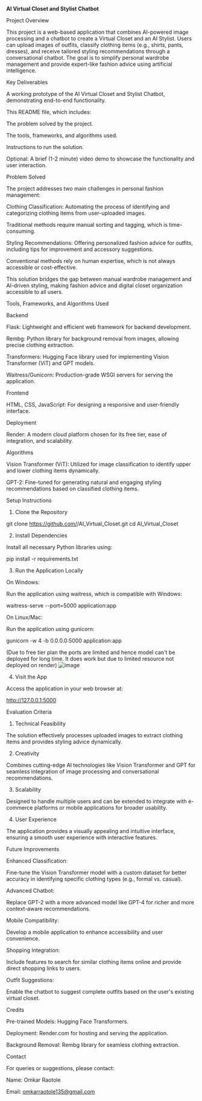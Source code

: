 **AI Virtual Closet and Stylist Chatbot**

Project Overview

This project is a web-based application that combines AI-powered image processing and a chatbot to create a Virtual Closet and an AI Stylist. Users can upload images of outfits, classify clothing items (e.g., shirts, pants, dresses), and receive tailored styling recommendations through a conversational chatbot. The goal is to simplify personal wardrobe management and provide expert-like fashion advice using artificial intelligence.

Key Deliverables

A working prototype of the AI Virtual Closet and Stylist Chatbot, demonstrating end-to-end functionality.

This README file, which includes:

The problem solved by the project.

The tools, frameworks, and algorithms used.

Instructions to run the solution.

Optional: A brief (1-2 minute) video demo to showcase the functionality and user interaction.

Problem Solved

The project addresses two main challenges in personal fashion management:

Clothing Classification: Automating the process of identifying and categorizing clothing items from user-uploaded images.

Traditional methods require manual sorting and tagging, which is time-consuming.

Styling Recommendations: Offering personalized fashion advice for outfits, including tips for improvement and accessory suggestions.

Conventional methods rely on human expertise, which is not always accessible or cost-effective.

This solution bridges the gap between manual wardrobe management and AI-driven styling, making fashion advice and digital closet organization accessible to all users.

Tools, Frameworks, and Algorithms Used

Backend

Flask: Lightweight and efficient web framework for backend development.

Rembg: Python library for background removal from images, allowing precise clothing extraction.

Transformers: Hugging Face library used for implementing Vision Transformer (ViT) and GPT models.

Waitress/Gunicorn: Production-grade WSGI servers for serving the application.

Frontend

HTML, CSS, JavaScript: For designing a responsive and user-friendly interface.

Deployment

Render: A modern cloud platform chosen for its free tier, ease of integration, and scalability.

Algorithms

Vision Transformer (ViT): Utilized for image classification to identify upper and lower clothing items dynamically.

GPT-2: Fine-tuned for generating natural and engaging styling recommendations based on classified clothing items.

Setup Instructions

1. Clone the Repository

git clone https://github.com/<your-username>/AI_Virtual_Closet.git
cd AI_Virtual_Closet

2. Install Dependencies

Install all necessary Python libraries using:

pip install -r requirements.txt

3. Run the Application Locally

On Windows:

Run the application using waitress, which is compatible with Windows:

waitress-serve --port=5000 application:app

On Linux/Mac:

Run the application using gunicorn:

gunicorn -w 4 -b 0.0.0.0:5000 application:app

(Due to free tier plan the ports are limited and hence model can't be deployed for long time. It does work but due to limited resource not deployed on render)
![image](https://github.com/user-attachments/assets/bd57e984-0dae-4ffa-8c2d-c071c2bce1ff)

4. Visit the App

Access the application in your web browser at:

http://127.0.0.1:5000

Evaluation Criteria

1. Technical Feasibility

The solution effectively processes uploaded images to extract clothing items and provides styling advice dynamically.

2. Creativity

Combines cutting-edge AI technologies like Vision Transformer and GPT for seamless integration of image processing and conversational recommendations.

3. Scalability

Designed to handle multiple users and can be extended to integrate with e-commerce platforms or mobile applications for broader usability.

4. User Experience

The application provides a visually appealing and intuitive interface, ensuring a smooth user experience with interactive features.

Future Improvements

Enhanced Classification:

Fine-tune the Vision Transformer model with a custom dataset for better accuracy in identifying specific clothing types (e.g., formal vs. casual).

Advanced Chatbot:

Replace GPT-2 with a more advanced model like GPT-4 for richer and more context-aware recommendations.

Mobile Compatibility:

Develop a mobile application to enhance accessibility and user convenience.

Shopping Integration:

Include features to search for similar clothing items online and provide direct shopping links to users.

Outfit Suggestions:

Enable the chatbot to suggest complete outfits based on the user's existing virtual closet.


Credits

Pre-trained Models: Hugging Face Transformers.

Deployment: Render.com for hosting and serving the application.

Background Removal: Rembg library for seamless clothing extraction.

Contact

For queries or suggestions, please contact:

Name: Omkar Raotole

Email: omkarraotole135@gmail.com


